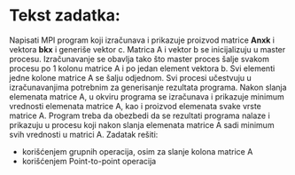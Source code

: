# Tekst zadatka:
Napisati MPI program koji izračunava i prikazuje proizvod matrice **Anxk** i vektora **bkx** i generiše vektor c. Matrica A i vektor b se inicijalizuju u master procesu. Izračunavanje se obavlja tako što master proces šalje svakom procesu po 1 kolonu matrice A i po jedan element vektora b. Svi elementi jedne kolone matrice A se šalju odjednom. Svi procesi učestvuju u izračunavanjima potrebnim za generisanje rezultata programa. Nakon slanja elemenata matrice A, u okviru programa se izračunava i prikazuje minimum vrednosti elemenata matrice A, kao i proizvod elemenata svake vrste matrice A. Program treba da obezbedi da se rezultati programa nalaze i prikazuju u procesu koji nakon slanja elemenata matrice A sadi minimum svih vrednosti u matrici A. Zadatak rešiti:
* korišćenjem grupnih operacija, osim za slanje kolona matrice A
* korišćenjem Point-to-point operacija
